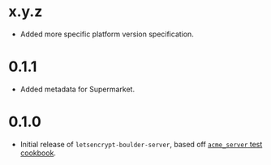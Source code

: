 # x.y.z

* Added more specific platform version specification.

# 0.1.1

* Added metadata for Supermarket.

# 0.1.0

* Initial release of `letsencrypt-boulder-server`, based off
  [`acme_server` test
cookbook](https://github.com/schubergphilis/letsencrypt/tree/master/test/fixtures/cookbooks/acme_server).
